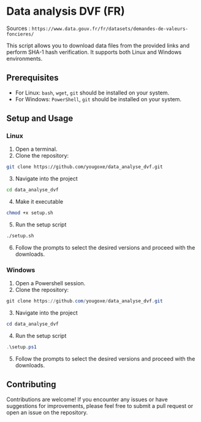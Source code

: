 # Data analysis DVF (FR)

Sources : ``https://www.data.gouv.fr/fr/datasets/demandes-de-valeurs-foncieres/``

This script allows you to download data files from the provided links and perform SHA-1 hash verification. It supports both Linux and Windows environments.

## Prerequisites

- For Linux: `bash`, `wget`, `git` should be installed on your system.
- For Windows: `PowerShell`, `git` should be installed on your system.

## Setup and Usage

### Linux

1. Open a terminal.
2. Clone the repository:

```bash
git clone https://github.com/yougoxe/data_analyse_dvf.git
```
3. Navigate into the project
```bash
cd data_analyse_dvf
```

4. Make it executable
```bash
chmod +x setup.sh
```

5. Run the setup script
```bash
./setup.sh
```

6. Follow the prompts to select the desired versions and proceed with the downloads.

### Windows

1. Open a Powershell session.
2. Clone the repository:

```ps1
git clone https://github.com/yougoxe/data_analyse_dvf.git
```
3. Navigate into the project
```ps1
cd data_analyse_dvf
```

4. Run the setup script
```ps1
.\setup.ps1
```

5. Follow the prompts to select the desired versions and proceed with the downloads.


## Contributing

Contributions are welcome! If you encounter any issues or have suggestions for improvements, please feel free to submit a pull request or open an issue on the repository.

